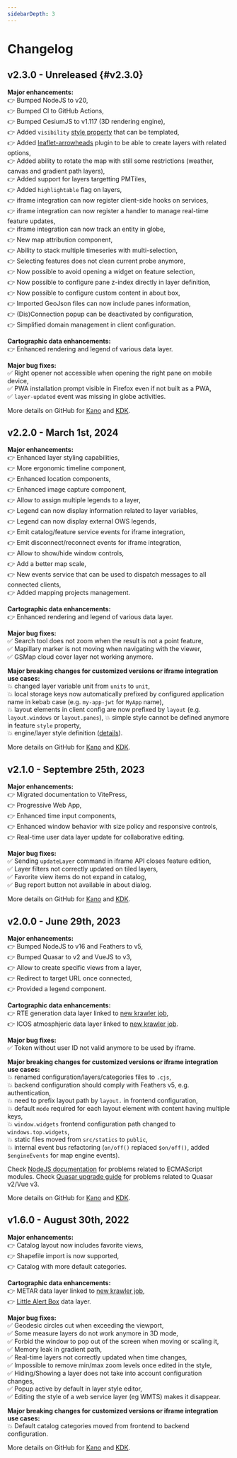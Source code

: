 ```yaml
---
sidebarDepth: 3
---
```


# Changelog

## v2.3.0 - Unreleased {#v2.3.0}

**Major enhancements:**\
👉 Bumped NodeJS to v20,\
👉 Bumped CI to GitHub Actions,\
👉 Bumped CesiumJS to v1.117 (3D rendering engine),\
👉 Added `visibility` [style property](https://kalisio.github.io/kdk/api/map/map-mixins.html#map-style) that can be templated,\
👉 Added [leaflet-arrowheads](https://github.com/slutske22/leaflet-arrowheads) plugin to be able to create layers with related options,\
👉 Added ability to rotate the map with still some restrictions (weather, canvas and gradient path layers),\
👉 Added support for layers targetting PMTiles,\
👉 Added `highlightable` flag on layers,\
👉 iframe integration can now register client-side hooks on services,\
👉 iframe integration can now register a handler to manage real-time feature updates,\
👉 iframe integration can now track an entity in globe,\
👉 New map attribution component,\
👉 Ability to stack multiple timeseries with multi-selection,\
👉 Selecting features does not clean current probe anymore,\
👉 Now possible to avoid opening a widget on feature selection,\
👉 Now possible to configure pane z-index directly in layer definition,\
👉 Now possible to configure custom content in about box,\
👉 Imported GeoJson files can now include panes information,\
👉 (Dis)Connection popup can be deactivated by configuration,\
👉 Simplified domain management in client configuration.

**Cartographic data enhancements:**\
👉 Enhanced rendering and legend of various data layer.

**Major bug fixes:**\
✅ Right opener not accessible when opening the right pane on mobile device,\
✅ PWA installation prompt visible in Firefox even if not built as a PWA,\
✅ `layer-updated` event was missing in globe activities.

More details on GitHub for [Kano](https://github.com/kalisio/kano/milestone/12) and [KDK](https://github.com/kalisio/kdk/milestone/11).

## v2.2.0 - March 1st, 2024

**Major enhancements:**\
👉 Enhanced layer styling capabilities,\
👉 More ergonomic timeline component,\
👉 Enhanced location components,\
👉 Enhanced image capture component,\
👉 Allow to assign multiple legends to a layer,\
👉 Legend can now display information related to layer variables,\
👉 Legend can now display external OWS legends,\
👉 Emit catalog/feature service events for iframe integration,\
👉 Emit disconnect/reconnect events for iframe integration,\
👉 Allow to show/hide window controls,\
👉 Add a better map scale,\
👉 New events service that can be used to dispatch messages to all connected clients,\
👉 Added mapping projects management.

**Cartographic data enhancements:**\
👉 Enhanced rendering and legend of various data layer.

**Major bug fixes:**\
✅ Search tool does not zoom when the result is not a point feature,\
✅ Mapillary marker is not moving when navigating with the viewer,\
✅ GSMap cloud cover layer not working anymore.

**Major breaking changes for customized versions or iframe integration use cases:**\
💥 changed layer variable unit from `units` to `unit`,\
💥 local storage keys now automatically prefixed by configured application name in kebab case (e.g. `my-app-jwt` for `MyApp` name),\
💥 layout elements in client config are now prefixed by `layout` (e.g. `layout.windows` or `layout.panes`),
💥 simple style cannot be defined anymore in feature `style` property,\
💥 engine/layer style definition ([details](https://github.com/kalisio/kdk/issues/816)).

More details on GitHub for [Kano](https://github.com/kalisio/kano/milestone/11) and [KDK](https://github.com/kalisio/kdk/milestone/10).

## v2.1.0 - Septembre 25th, 2023

**Major enhancements:**\
👉 Migrated documentation to VitePress,\
👉 Progressive Web App,\
👉 Enhanced time input components,\
👉 Enhanced window behavior with size policy and responsive controls,\
👉 Real-time user data layer update for collaborative editing.

**Major bug fixes:**\
✅ Sending `updateLayer` command in iframe API closes feature edition,\
✅ Layer filters not correctly updated on tiled layers,\
✅ Favorite view items do not expand in catalog,\
✅ Bug report button not available in about dialog.

More details on GitHub for [Kano](https://github.com/kalisio/kano/milestone/10) and [KDK](https://github.com/kalisio/kdk/milestone/9).

## v2.0.0 - June 29th, 2023

**Major enhancements:**\
👉 Bumped NodeJS to v16 and Feathers to v5,\
👉 Bumped Quasar to v2 and VueJS to v3,\
👉 Allow to create specific views from a layer,\
👉 Redirect to target URL once connected,\
👉 Provided a legend component.

**Cartographic data enhancements:**\
👉 RTE generation data layer linked to [new krawler job](https://github.com/kalisio/k-rte),\
👉 ICOS atmosphjeric data layer linked to [new krawler job](https://github.com/kalisio/k-icos).

**Major bug fixes:**\
✅ Token without user ID not valid anymore to be used by iframe.

**Major breaking changes for customized versions or iframe integration use cases:**\
💥 renamed configuration/layers/categories files to `.cjs`,\
💥 backend configuration should comply with Feathers v5, e.g. authentication,\
💥 need to prefix layout path by `layout.` in frontend configuration,\
💥 default `mode` required for each layout element with content having multiple keys,\
💥 `window.widgets` frontend configuration path changed to `windows.top.widgets`,\
💥 static files moved from `src/statics` to `public`,\
💥 internal event bus refactoring (`on/off()` replaced `$on/off()`, added `$engineEvents` for map engine events).

Check [NodeJS documentation](https://nodejs.org/api/esm.html) for problems related to ECMAScript modules.
Check [Quasar upgrade guide](https://quasar.dev/start/upgrade-guide) for problems related to Quasar v2/Vue v3.

More details on GitHub for [Kano](https://github.com/kalisio/kano/milestone/9) and [KDK](https://github.com/kalisio/kdk/milestone/8).

## v1.6.0 - August 30th, 2022

**Major enhancements:**\
👉 Catalog layout now includes favorite views,\
👉 Shapefile import is now supported,\
👉 Catalog with more default categories.

**Cartographic data enhancements:**\
👉 METAR data layer linked to [new krawler job](https://github.com/kalisio/k-awc),\
👉 [Little Alert Box](https://www.globalsmartrescue.com/little-alert-box/) data layer.

**Major bug fixes:**\
✅ Geodesic circles cut when exceeding the viewport,\
✅ Some measure layers do not work anymore in 3D mode,\
✅ Forbid the window to pop out of the screen when moving or scaling it,\
✅ Memory leak in gradient path,\
✅ Real-time layers not correctly updated when time changes,\
✅ Impossible to remove min/max zoom levels once edited in the style,\
✅ Hiding/Showing a layer does not take into account configuration changes,\
✅ Popup active by default in layer style editor,\
✅ Editing the style of a web service layer (eg WMTS) makes it disappear.

**Major breaking changes for customized versions or iframe integration use cases:**\
💥 Default catalog categories moved from frontend to backend configuration.

More details on GitHub for [Kano](https://github.com/kalisio/kano/milestone/7) and [KDK](https://github.com/kalisio/kdk/milestone/6).
